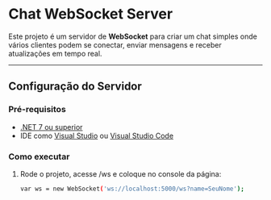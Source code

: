 # Chat WebSocket Server

Este projeto é um servidor de **WebSocket** para criar um chat simples onde vários clientes podem se conectar, enviar mensagens e receber atualizações em tempo real.

---

## Configuração do Servidor

### Pré-requisitos
- [.NET 7 ou superior](https://dotnet.microsoft.com/download)
- IDE como [Visual Studio](https://visualstudio.microsoft.com/) ou [Visual Studio Code](https://code.visualstudio.com/)

### Como executar
1. Rode o projeto, acesse /ws e coloque no console da página: 
   ```bash
   var ws = new WebSocket('ws://localhost:5000/ws?name=SeuNome');
